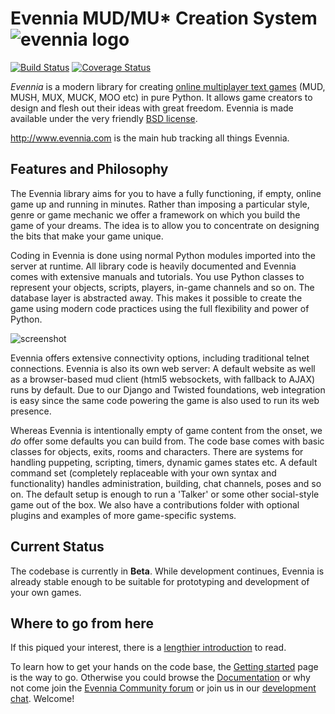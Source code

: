# Evennia MUD/MU\* Creation System ![evennia logo][logo]
[![Build Status][travisimg]][travislink] [![Coverage Status][coverimg]][coverlink]

*Evennia* is a modern library for creating [online multiplayer text
games][wikimudpage] (MUD, MUSH, MUX, MUCK, MOO etc) in pure Python. It
allows game creators to design and flesh out their ideas with great
freedom. Evennia is made available under the very friendly [BSD
license][license].

http://www.evennia.com is the main hub tracking all things Evennia.


## Features and Philosophy

The Evennia library aims for you to have a fully functioning, if
empty, online game up and running in minutes. Rather than imposing a
particular style, genre or game mechanic we offer a framework on which
you build the game of your dreams. The idea is to allow you to
concentrate on designing the bits that make your game unique.

Coding in Evennia is done using normal Python modules imported into
the server at runtime. All library code is heavily documented and
Evennia comes with extensive manuals and tutorials. You use Python
classes to represent your objects, scripts, players, in-game channels
and so on. The database layer is abstracted away. This makes it
possible to create the game using modern code practices using the full
flexibility and power of Python.

![screenshot][screenshot]

Evennia offers extensive connectivity options, including traditional
telnet connections. Evennia is also its own web server: A default
website as well as a browser-based mud client (html5 websockets, with
fallback to AJAX) runs by default. Due to our Django and Twisted
foundations, web integration is easy since the same code powering the
game is also used to run its web presence.

Whereas Evennia is intentionally empty of game content from the onset,
we *do* offer some defaults you can build from. The code base comes
with basic classes for objects, exits, rooms and characters. There are
systems for handling puppeting, scripting, timers, dynamic games
states etc. A default command set (completely replaceable with your
own syntax and functionality) handles administration, building, chat
channels, poses and so on. The default setup is enough to run a
'Talker' or some other social-style game out of the box. We also have
a contributions folder with optional plugins and examples of more
game-specific systems.

## Current Status

The codebase is currently in **Beta**. While development continues,
Evennia is already stable enough to be suitable for prototyping and
development of your own games.

## Where to go from here

If this piqued your interest, there is a [lengthier
introduction][introduction] to read.

To learn how to get your hands on the code base, the [Getting
started][gettingstarted] page is the way to go. Otherwise you could
browse the [Documentation][wiki] or why not come join the [Evennia
Community forum][group] or join us in our [development chat][chat].
Welcome!


[homepage]: http://www.evennia.com
[gettingstarted]: http://github.com/evennia/evennia/wiki/Getting-Started
[wiki]: https://github.com/evennia/evennia/wiki
[screenshot]: https://user-images.githubusercontent.com/294267/30773728-ea45afb6-a076-11e7-8820-49be2168a6b8.png
[logo]: https://github.com/evennia/evennia/blob/master/evennia/web/website/static/website/images/evennia_logo.png
[travisimg]: https://travis-ci.org/evennia/evennia.svg?branch=master
[travislink]: https://travis-ci.org/evennia/evennia
[coverimg]: https://coveralls.io/repos/github/evennia/evennia/badge.svg?branch=master
[coverlink]: https://coveralls.io/github/evennia/evennia?branch=master
[introduction]: https://github.com/evennia/evennia/wiki/Evennia-Introduction
[license]: https://github.com/evennia/evennia/wiki/Licensing
[group]: https://groups.google.com/forum/#!forum/evennia
[chat]: http://webchat.freenode.net/?channels=evennia&uio=MT1mYWxzZSY5PXRydWUmMTE9MTk1JjEyPXRydWUbb
[wikimudpage]: http://en.wikipedia.org/wiki/MUD.
